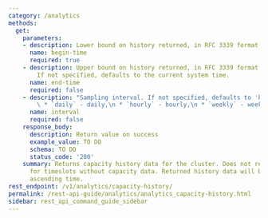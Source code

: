 ```yaml
---
category: /analytics
methods:
  get:
    parameters:
    - description: Lower bound on history returned, in RFC 3339 format or epoch seconds.
      name: begin-time
      required: true
    - description: Upper bound on history returned, in RFC 3339 format or epoch seconds.
        If not specified, defaults to the current system time.
      name: end-time
      required: false
    - description: "Sampling interval. If not specified, defaults to 'hourly'.:\n\
        \ * `daily` - daily,\n * `hourly` - hourly,\n * `weekly` - weekly"
      name: interval
      required: false
    response_body:
      description: Return value on success
      example_value: TO DO
      schema: TO DO
      status_code: '200'
    summary: Returns capacity history data for the cluster. Does not return entries
      for timeslots without capacity data. Returned history data will be sorted by
      ascending time.
rest_endpoint: /v1/analytics/capacity-history/
permalink: /rest-api-guide/analytics/analytics_capacity-history.html
sidebar: rest_api_command_guide_sidebar
---
```

